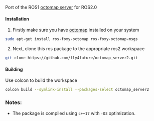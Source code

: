 Port of the ROS1 [octomap server](https://github.com/OctoMap/octomap_mapping) for ROS2.0 

#### Installation
1.  Firstly make sure you have [octomap](https://github.com/OctoMap/octomap.git) installed on your system 
  ```bash
  sudo apt-get install ros-foxy-octomap ros-foxy-octomap-msgs
  ```

2.  Next, clone this ros package to the appropriate ros2 workspace
  ```bash
  git clone https://github.com/fly4future/octomap_server2.git
  ```

#### Building
Use colcon to build the workspace
```bash
colcon build --symlink-install --packages-select octomap_server2
```

### Notes:
- The package is compiled using `c++17` with `-O3` optimization.
